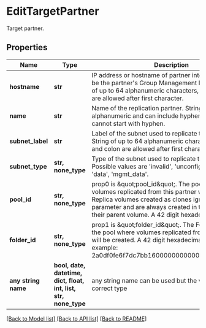 # EditTargetPartner

Target partner.

## Properties
Name | Type | Description | Notes
------------ | ------------- | ------------- | -------------
**hostname** | **str** | IP address or hostname of partner interface. This must be the partner&#39;s Group Management IP address. String of up to 64 alphanumeric characters, - and . and colon are allowed after first character. | [optional] 
**name** | **str** | Name of the replication partner. String of up to 63 alphanumeric and can include hyphens characters but cannot start with hyphen. | [optional] 
**subnet_label** | **str** | Label of the subnet used to replicate to this partner. String of up to 64 alphanumeric characters, - and . and colon are allowed after first character. | [optional] 
**subnet_type** | **str, none_type** | Type of the subnet used to replicate to this partner. Possible values are &#39;invalid&#39;, &#39;unconfigured&#39;, &#39;mgmt&#39;, &#39;data&#39;, &#39;mgmt_data&#39;. | [optional] 
**pool_id** | **str, none_type** | prop0 is \&quot;pool_id\&quot;. The pool ID where volumes replicated from this partner will be created. Replica volumes created as clones ignore this parameter and are always created in the same pool as their parent volume. A 42 digit hexadecimal number. | [optional] 
**folder_id** | **str, none_type** | prop1 is \&quot;folder_id\&quot;. The Folder ID within the pool where volumes replicated from this partner will be created. A 42 digit hexadecimal number. example: 2a0df0fe6f7dc7bb16000000000000000000004818 | [optional] 
**any string name** | **bool, date, datetime, dict, float, int, list, str, none_type** | any string name can be used but the value must be the correct type | [optional]

[[Back to Model list]](../README.md#documentation-for-models) [[Back to API list]](../README.md#documentation-for-api-endpoints) [[Back to README]](../README.md)


